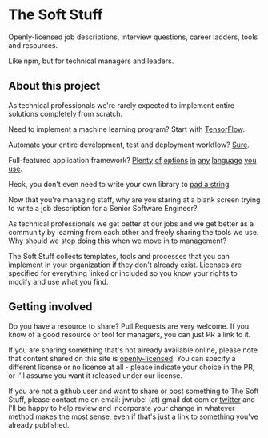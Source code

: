 # The Soft Stuff
Openly-licensed job descriptions, interview questions, career ladders, tools and resources.

Like npm, but for technical managers and leaders.

## About this project
As technical professionals we're rarely expected to implement entire solutions completely from scratch.

Need to implement a machine learning program? Start with [TensorFlow](https://www.tensorflow.org/).

Automate your entire development, test and deployment workflow? [Sure](https://jenkins.io/).

Full-featured application framework? [Plenty](https://rubyonrails.org/) [of](https://angularjs.org/) [options](https://www.meteor.com/) [in](https://www.djangoproject.com/) [any](https://laravel.com/) [language](https://projects.spring.io/spring-framework/) [you](https://www.asp.net) [use](https://www.reactnative.com/).

Heck, you don't even need to write your own library to [pad a string](https://www.npmjs.com/package/left-pad).

Now that you're managing staff, why are you staring at a blank screen trying to write a job description for a Senior Software Engineer?

As technical professionals we get better at our jobs and we get better as a community by learning from each other and freely sharing the tools we use. Why should we stop doing this when we move in to management?

The Soft Stuff collects templates, tools and processes that you can implement in your organization if they don't already exist. Licenses are specified for everything linked or included so you know your rights to modify and use what you find.

## Getting involved
Do you have a resource to share? Pull Requests are very welcome. If you know of a good resource or tool for managers, you can just PR a link to it.

If you are sharing something that's not already available online, please note that content shared on this site is [openly-licensed](CONTENT-LICENSE.md). You can specify a different license or no license at all - please indicate your choice in the PR, or I'll assume you want it released under our license.

If you are not a github user and want to share or post something to The Soft Stuff, please contact me on email: jwrubel (at) gmail dot com or  [twitter](https://twitter.com/jameswrubel) and I'll be happy to help review and incorporate your change in whatever method makes the most sense, even if that's just a link to something you've already published.
